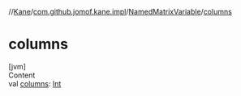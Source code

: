 //[Kane](../../index.md)/[com.github.jomof.kane.impl](../index.md)/[NamedMatrixVariable](index.md)/[columns](columns.md)



# columns  
[jvm]  
Content  
val [columns](columns.md): [Int](https://kotlinlang.org/api/latest/jvm/stdlib/kotlin/-int/index.html)  



